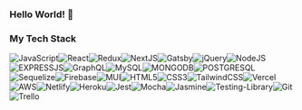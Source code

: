 ### Hello World! 👋

### My Tech Stack
![JavaScript](https://img.shields.io/badge/javascript-%23323330.svg?style=for-the-badge&logo=javascript&logoColor=%23F7DF1E)![React](https://img.shields.io/badge/React-%23026AA7.svg?style=for-the-badge&logo=React&logoColor=white)![Redux](https://img.shields.io/badge/redux-%23593d88.svg?style=for-the-badge&logo=redux&logoColor=white)![NextJS](https://img.shields.io/badge/Next-black?style=for-the-badge&logo=next.js&logoColor=white)![Gatsby](https://img.shields.io/badge/Gatsby-%23663399.svg?style=for-the-badge&logo=gatsby&logoColor=white)![jQuery](https://img.shields.io/badge/jquery-%230769AD.svg?style=for-the-badge&logo=jquery&logoColor=white)![NodeJS](https://img.shields.io/badge/node.js-6DA55F?style=for-the-badge&logo=node.js&logoColor=white)![EXPRESSJS](https://img.shields.io/badge/Express.js-000000?style=for-the-badge&logo=express&logoColor=white)![GraphQL](https://img.shields.io/badge/-GraphQL-E10098?style=for-the-badge&logo=graphql&logoColor=white)![MySQL](https://img.shields.io/badge/mysql-%2300f.svg?style=for-the-badge&logo=mysql&logoColor=white)![MONGODB](https://img.shields.io/badge/MongoDB-4EA94B?style=for-the-badge&logo=mongodb&logoColor=white)![POSTGRESQL](https://img.shields.io/badge/PostgreSQL-316192?style=for-the-badge&logo=postgresql&logoColor=white)![Sequelize](https://img.shields.io/badge/Sequelize-52B0E7?style=for-the-badge&logo=Sequelize&logoColor=white)![Firebase](https://img.shields.io/badge/firebase-%23039BE5.svg?style=for-the-badge&logo=firebase)![MUI](https://img.shields.io/badge/MUI-%230081CB.svg?style=for-the-badge&logo=material-ui&logoColor=white)![HTML5](https://img.shields.io/badge/html5-%23E34F26.svg?style=for-the-badge&logo=html5&logoColor=white)![CSS3](https://img.shields.io/badge/css3-%231572B6.svg?style=for-the-badge&logo=css3&logoColor=white)![TailwindCSS](https://img.shields.io/badge/Tailwind_CSS-38B2AC?style=for-the-badge&logo=tailwind-css&logoColor=white)![Vercel](https://img.shields.io/badge/vercel-%23000000.svg?style=for-the-badge&logo=vercel&logoColor=white)![AWS](https://img.shields.io/badge/Amazon_AWS-FF9900?style=for-the-badge&logo=amazonaws&logoColor=white)![Netlify](https://img.shields.io/badge/netlify-%23000000.svg?style=for-the-badge&logo=netlify&logoColor=#00C7B7)![Heroku](https://img.shields.io/badge/heroku-%23430098.svg?style=for-the-badge&logo=heroku&logoColor=white)![Jest](https://img.shields.io/badge/-jest-%23C21325?style=for-the-badge&logo=jest&logoColor=white)![Mocha](https://img.shields.io/badge/-mocha-%238D6748?style=for-the-badge&logo=mocha&logoColor=white)![Jasmine](https://img.shields.io/badge/-Jasmine-%238A4182?style=for-the-badge&logo=Jasmine&logoColor=white)![Testing-Library](https://img.shields.io/badge/-TestingLibrary-%23E33332?style=for-the-badge&logo=testing-library&logoColor=white)![Git](https://img.shields.io/badge/git-%23F05033.svg?style=for-the-badge&logo=git&logoColor=white)![Trello](https://img.shields.io/badge/Trello-%23026AA7.svg?style=for-the-badge&logo=Trello&logoColor=white)


<!--
**yasinnkhann/yasinnkhann** is a ✨ _special_ ✨ repository because its `README.md` (this file) appears on your GitHub profile.

Here are some ideas to get you started:

- 🔭 I’m currently working on ...
- 🌱 I’m currently learning ...
- 👯 I’m looking to collaborate on ...
- 🤔 I’m looking for help with ...
- 💬 Ask me about ...
- 📫 How to reach me: ...
- 😄 Pronouns: ...
- ⚡ Fun fact: ...
-->
